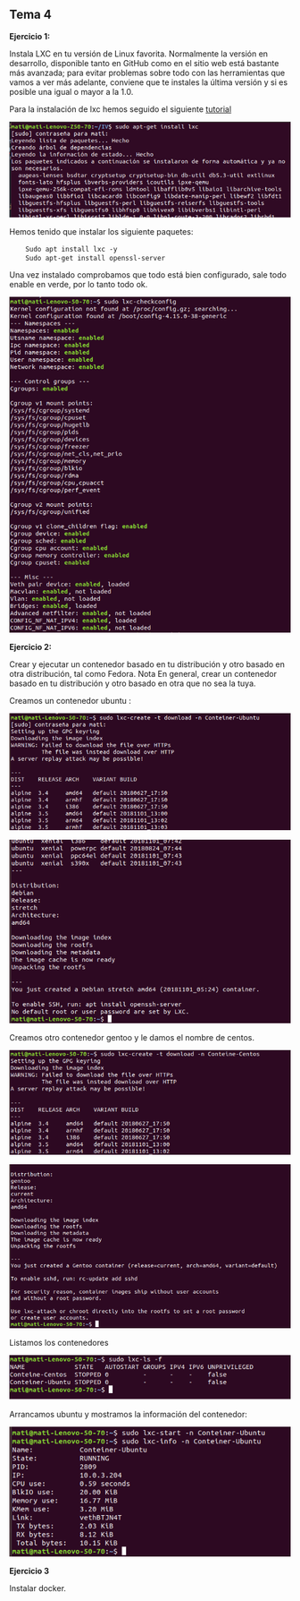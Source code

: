 ## Tema 4

**Ejercicio 1:**

Instala LXC en tu versión de Linux favorita. Normalmente la versión en desarrollo, disponible tanto en GitHub como en el sitio web está bastante más avanzada; para evitar problemas sobre todo con las herramientas que vamos a ver más adelante, conviene que te instales la última versión y si es posible una igual o mayor a la 1.0.

Para la instalación de lxc hemos seguido el siguiente [tutorial](https://manuelfrancoblog.wordpress.com/2017/09/18/lxc-primeros-pasos/)

![imagen](Imagenes/lxc.png)

Hemos tenido que instalar los siguiente paquetes:

		Sudo apt install lxc -y
		Sudo apt-get install openssl-server

Una vez instalado comprobamos que todo está bien configurado, sale todo enable en verde, por lo tanto todo ok.

![imagen](Imagenes/Captura_08.png)

**Ejercicio 2:**

Crear y ejecutar un contenedor basado en tu distribución y otro basado en otra distribución, tal como Fedora. Nota En general, crear un contenedor basado en tu distribución y otro basado en otra que no sea la tuya.

Creamos un contenedor ubuntu :

![imagen](Imagenes/Captura_01.png)

![imagen](Imagenes/Captura_02.png)

Creamos otro contenedor gentoo y le damos el nombre de centos.

![imagen](Imagenes/Captura_04.png)

![imagen](Imagenes/Captura_05.png)

Listamos los contenedores

![imagen](Imagenes/Captura_06.png)

Arrancamos ubuntu y mostramos la información del contenedor:

![imagen](Imagenes/Captura_07.png)

**Ejercicio 3**

Instalar docker.

